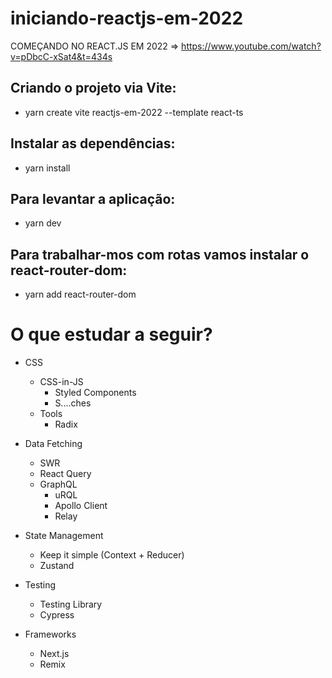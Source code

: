 # iniciando-reactjs-em-2022

COMEÇANDO NO REACT.JS EM 2022 => https://www.youtube.com/watch?v=pDbcC-xSat4&t=434s

## Criando o projeto via Vite:

- yarn create vite reactjs-em-2022 --template react-ts

## Instalar as dependências:

- yarn install

## Para levantar a aplicação:

- yarn dev

## Para trabalhar-mos com rotas vamos instalar o react-router-dom:

- yarn add react-router-dom

# O que estudar a seguir?

- CSS

  - CSS-in-JS
    - Styled Components
    - S....ches
  - Tools
    - Radix

- Data Fetching

  - SWR
  - React Query
  - GraphQL
    - uRQL
    - Apollo Client
    - Relay

- State Management

  - Keep it simple (Context + Reducer)
  - Zustand

- Testing

  - Testing Library
  - Cypress

- Frameworks
  - Next.js
  - Remix
